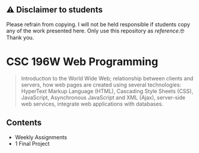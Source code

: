 ## ⚠️ Disclaimer to students
Please refrain from copying. I will not be held responsible if students copy any of the work presented here. Only use this repository as *reference*.🤓 Thank you.

# CSC 196W Web Programming
> Introduction to the World Wide Web; relationship between clients and servers, how web pages are created using several technologies: HyperText Markup Language (HTML), Cascading Style Sheets (CSS), JavaScript, Asynchronous JavaScript and XML (Ajax), server-side web services, integrate web applications with databases.

## Contents
- Weekly Assignments
- 1 Final Project 